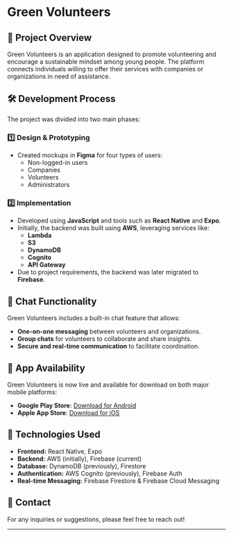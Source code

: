 # Green Volunteers

## 📌 Project Overview
Green Volunteers is an application designed to promote volunteering and encourage a sustainable mindset among young people. The platform connects individuals willing to offer their services with companies or organizations in need of assistance.

## 🛠️ Development Process
The project was divided into two main phases:

### 1️⃣ **Design & Prototyping**
- Created mockups in **Figma** for four types of users:
  - Non-logged-in users
  - Companies
  - Volunteers
  - Administrators

### 2️⃣ **Implementation**
- Developed using **JavaScript** and tools such as **React Native** and **Expo**.
- Initially, the backend was built using **AWS**, leveraging services like:
  - **Lambda**
  - **S3**
  - **DynamoDB**
  - **Cognito**
  - **API Gateway**
- Due to project requirements, the backend was later migrated to **Firebase**.

## 💬 Chat Functionality
Green Volunteers includes a built-in chat feature that allows:
- **One-on-one messaging** between volunteers and organizations.
- **Group chats** for volunteers to collaborate and share insights.
- **Secure and real-time communication** to facilitate coordination.

## 📱 App Availability
Green Volunteers is now live and available for download on both major mobile platforms:
- **Google Play Store**: [Download for Android](https://play.google.com/store/apps/details?id=com.intellion.GreenVolunteers)
- **Apple App Store**: [Download for iOS](https://apps.apple.com/pt/app/greenvolunteers/id6736735896)

## 🚀 Technologies Used
- **Frontend:** React Native, Expo
- **Backend:** AWS (initially), Firebase (current)
- **Database:** DynamoDB (previously), Firestore
- **Authentication:** AWS Cognito (previously), Firebase Auth
- **Real-time Messaging:** Firebase Firestore & Firebase Cloud Messaging



## 📩 Contact
For any inquiries or suggestions, please feel free to reach out!

---


